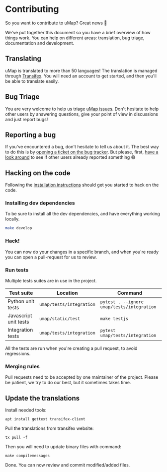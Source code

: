 # Contributing

So you want to contribute to uMap? Great news 🙌

We've put together this document so you have a brief overview of how things work.
You can help on different areas: translation, bug triage, documentation and development.

## Translating

uMap is translated to more than 50 languages! The translation is managed through [Transifex](https://www.transifex.com/openstreetmap/umap/). You will need an account to get started, and then you'll be able to translate easily.

## Bug Triage

You are very welcome to help us triage [uMap issues](https://github.com/umap-project/umap/issues). Don't hesitate to help other users by answering questions, give your point of view in discussions and just report bugs!

## Reporting a bug

If you've encountered a bug, don't hesitate to tell us about it. The best way to do this is by [opening a ticket on the bug tracker](https://github.com/umap-project/umap/issues/new/choose). But please, first, [have a look around](https://github.com/umap-project/umap/issues?q=is%3Aissue+is%3Aopen+sort%3Aupdated-desc) to see if other users already reported something 😅

## Hacking on the code

Following the [installation instructions](install.md) should get you started to hack on the code.

### Installing dev dependencies

To be sure to install all the dev dependencies, and have everything working locally.

```bash
make develop
```

### Hack!

You can now do your changes in a specific branch, and when you're ready you can open a pull-request for us to review.

### Run tests

Multiple tests suites are in use in the project.

| Test suite             | Location                  | Command                 |
| ----------             | --------                  | -------                 |
| Python unit tests      | `umap/tests/integration`  | `pytest . --ignore umap/tests/integration` |
| Javascript unit tests  | `umap/static/test`        | `make testjs`|
| Integration tests      | `umap/tests/integration`  | `pytest umap/tests/integration` |

All the tests are run when you're creating a pull request, to avoid regressions.

### Merging rules

Pull requests need to be accepted by one maintainer of the project. Please be patient, we try to do our best, but it sometimes takes time.

## Update the translations

Install needed tools:

    apt install gettext transifex-client

Pull the translations from transifex website:

    tx pull -f

Then you will need to update binary files with command:

    make compilemessages

Done. You can now review and commit modified/added files.
